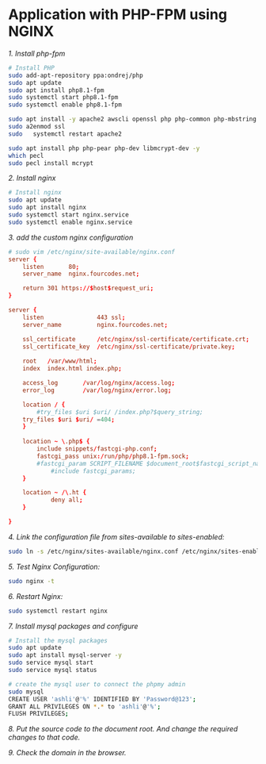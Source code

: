 # Application with PHP-FPM using NGINX
_1. Install php-fpm_
```sh
# Install PHP 
sudo add-apt-repository ppa:ondrej/php
sudo apt update
sudo apt install php8.1-fpm
sudo systemctl start php8.1-fpm
sudo systemctl enable php8.1-fpm

sudo apt install -y apache2 awscli openssl php php-common php-mbstring  php-xml php8.1-mysql php-gd  php8.1-common  php-curl php-cli php8.1-opcache php-zip wget unzip
sudo a2enmod ssl
sudo   systemctl restart apache2

sudo apt install php php-pear php-dev libmcrypt-dev -y
which pecl
sudo pecl install mcrypt
```
_2. Install nginx_
```sh
# Install nginx
sudo apt update
sudo apt install nginx
sudo systemctl start nginx.service
sudo systemctl enable nginx.service
```
_3. add the custom nginx configuration_
```conf
# sudo vim /etc/nginx/site-available/nginx.conf
server {
    listen       80;
    server_name  nginx.fourcodes.net;

    return 301 https://$host$request_uri;
}

server {
    listen               443 ssl;
    server_name          nginx.fourcodes.net;

    ssl_certificate      /etc/nginx/ssl-certificate/certificate.crt;
    ssl_certificate_key  /etc/nginx/ssl-certificate/private.key;
    
    root   /var/www/html;
    index  index.html index.php;

    access_log   	 /var/log/nginx/access.log;
    error_log    	 /var/log/nginx/error.log;

    location / {
        #try_files $uri $uri/ /index.php?$query_string;
	try_files $uri $uri/ =404;
    }
    
    location ~ \.php$ {
	    include snippets/fastcgi-php.conf;
	    fastcgi_pass unix:/run/php/php8.1-fpm.sock;
	    #fastcgi_param SCRIPT_FILENAME $document_root$fastcgi_script_name;
            #include fastcgi_params;
    }

    location ~ /\.ht {
            deny all;
    }

}
```
_4. Link the configuration file from sites-available to sites-enabled:_
```sh
sudo ln -s /etc/nginx/sites-available/nginx.conf /etc/nginx/sites-enabled/
```
_5. Test Nginx Configuration:_
```sh
sudo nginx -t
```
_6. Restart Nginx:_
```sh
sudo systemctl restart nginx
```
_7. Install mysql packages and configure_
```sh
# Install the mysql packages
sudo apt update
sudo apt install mysql-server -y
sudo service mysql start
sudo service mysql status

# create the mysql user to connect the phpmy admin
sudo mysql
CREATE USER 'ashli'@'%' IDENTIFIED BY 'Password@123';
GRANT ALL PRIVILEGES ON *.* to 'ashli'@'%';
FLUSH PRIVILEGES;
```
_8. Put the source code to the document root. And change the required changes to that code._

_9. Check the domain in the browser._


